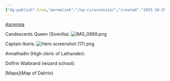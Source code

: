 ```yaml
---
{"dg-publish":true,"permalink":"/np-cs/ascensia/","created":"2025-10-25T20:38:42.521-04:00","updated":"2025-10-25T21:23:34.392-04:00"}
---
```



[Ascensia](Cities)

Candescents Queen (Siverilla):
![IMG_0689.png](/img/user/Resources/IMG_0689.png)

Captain Ikoris:
![Hero screenshot (17).png](/img/user/Resources/Hero%20screenshot%20(17).png)
  

Annathadin (High cleric of Lathander):

  Dolfrin Walbrand (wizard school):


[Maps](Map of Dalrrin)